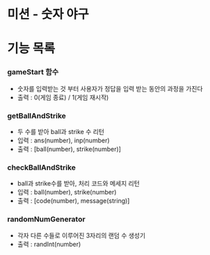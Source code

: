 # 미션 - 숫자 야구

# 기능 목록
### gameStart 함수 
- 숫자를 입력받는 것 부터 사용자가 정답을 입력 받는 동안의 과정을 가진다
- 출력 : 0(게임 종료) / 1(게임 재시작)

### getBallAndStrike
- 두 수를 받아 ball과 strike 수 리턴
- 입력 : ans(number), inp(number)
- 출력 : [ball(number), strike(number)]

### checkBallAndStrike
- ball과 strike수를 받아, 처리 코드와 메세지 리턴 
- 입력 : ball(number), strike(number)
- 출력 : [code(number), message(string)]

### randomNumGenerator
- 각자 다른 수들로 이루어진 3자리의 랜덤 수 생성기
- 출력 : randInt(number)

